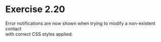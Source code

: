 # Exercise 2.20

Error notifications are now shown when trying to modify a non-existent contact  
with correct CSS styles applied.